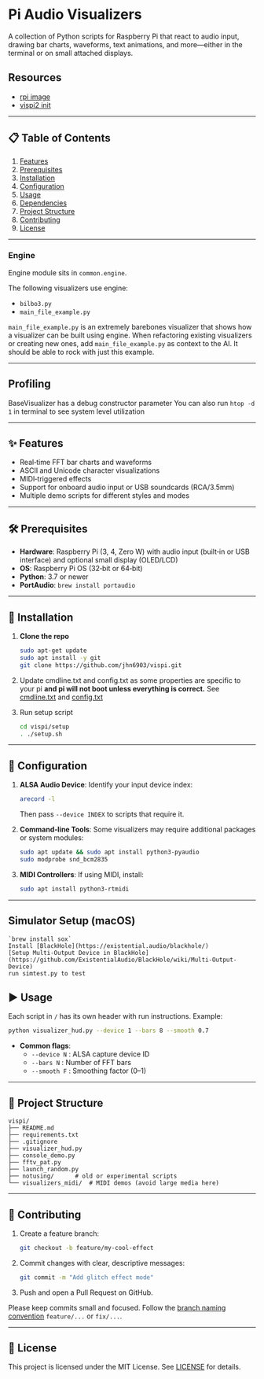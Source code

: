 # Pi Audio Visualizers

A collection of Python scripts for Raspberry Pi that react to audio input, drawing bar charts, waveforms, text animations, and more—either in the terminal or on small attached displays.

## Resources
- [rpi image](https://drive.google.com/file/d/1rH2YuP0mFvTjTMQnb0vNpmKJKPeMZo-3/view?ts=682412a7)
- [vispi2 init](https://docs.google.com/document/d/1ER7_tTq0OyI8gDhiiG17zMWlnprJ0Ygq7cK71soKqBY/edit?tab=t.0#heading=h.du8nta6zqtti)

---

## 📋 Table of Contents
1. [Features](#features)
2. [Prerequisites](#prerequisites)
3. [Installation](#installation)
4. [Configuration](#configuration)
5. [Usage](#usage)
6. [Dependencies](#dependencies)
7. [Project Structure](#project-structure)
8. [Contributing](#contributing)
9. [License](#license)

---

### Engine
Engine module sits in `common.engine`.

The following visualizers use engine:
- `bilbo3.py`
- `main_file_example.py`

`main_file_example.py` is an extremely barebones visualizer that shows how a visualizer can be built using engine.
When refactoring existing visualizers or creating new ones, add `main_file_example.py` as context to the AI.
It should be able to rock with just this example.

---

## Profiling
BaseVisualizer has a debug constructor parameter
You can also run `htop -d 1` in terminal to see system level utilization

---

## ✨ Features
- Real‑time FFT bar charts and waveforms
- ASCII and Unicode character visualizations
- MIDI‑triggered effects
- Support for onboard audio input or USB soundcards (RCA/3.5mm)
- Multiple demo scripts for different styles and modes

---

## 🛠 Prerequisites
- **Hardware**: Raspberry Pi (3, 4, Zero W) with audio input (built‑in or USB interface) and optional small display (OLED/LCD)
- **OS**: Raspberry Pi OS (32‑bit or 64‑bit)
- **Python**: 3.7 or newer
- **PortAudio**: `brew install portaudio`

---

## 🚀 Installation
1. **Clone the repo**
    ```bash
    sudo apt-get update
    sudo apt install -y git
    git clone https://github.com/jhn6903/vispi.git
    ```

2. Update cmdline.txt and config.txt as some properties are specific to your pi **and pi will not boot unless everything is correct.**
See [cmdline.txt](./setup/boot/firmware/cmdline.txt) and [config.txt](./setup/boot/firmware/config.txt)

3. Run setup script
    ```bash
    cd vispi/setup
    . ./setup.sh
    ```

---

## 🔧 Configuration
1. **ALSA Audio Device**: Identify your input device index:
    ```bash
    arecord -l
    ```
    Then pass `--device INDEX` to scripts that require it.

2. **Command‑line Tools**: Some visualizers may require additional packages or system modules:
    ```bash
    sudo apt update && sudo apt install python3-pyaudio
    sudo modprobe snd_bcm2835
    ```

3. **MIDI Controllers**: If using MIDI, install:
    ```bash
    sudo apt install python3-rtmidi
    ```

---

## Simulator Setup (macOS)
    `brew install sox`
    Install [BlackHole](https://existential.audio/blackhole/) 
    [Setup Multi-Output Device in BlackHole](https://github.com/ExistentialAudio/BlackHole/wiki/Multi-Output-Device)
    run simtest.py to test

## ▶️ Usage
Each script in `/` has its own header with run instructions. Example:
```bash
python visualizer_hud.py --device 1 --bars 8 --smooth 0.7
```

- **Common flags**:
  - `--device N` : ALSA capture device ID
  - `--bars N` : Number of FFT bars
  - `--smooth F` : Smoothing factor (0–1)

---

## 📂 Project Structure
```
vispi/
├── README.md
├── requirements.txt
├── .gitignore
├── visualizer_hud.py
├── console_demo.py
├── fftv_pat.py
├── launch_random.py
├── notusing/      # old or experimental scripts
└── visualizers_midi/  # MIDI demos (avoid large media here)
```

---

## 🤝 Contributing
1. Create a feature branch:
   ```bash
   git checkout -b feature/my-cool-effect
   ```
2. Commit changes with clear, descriptive messages:
   ```bash
   git commit -m "Add glitch effect mode"
   ```
3. Push and open a Pull Request on GitHub.

Please keep commits small and focused. Follow the [branch naming convention](https://www.git-scm.com/book/en/v2/Git-Branching-Branch-Naming) `feature/...` or `fix/...`.

---

## 📄 License
This project is licensed under the MIT License. See [LICENSE](LICENSE) for details.

